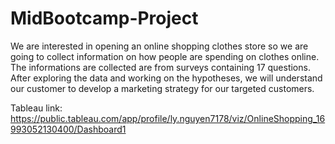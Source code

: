 # MidBootcamp-Project

We are interested in opening an online shopping clothes store so we are going to collect information on how people are spending on clothes online. The informations are collected are from surveys containing 17 questions. After exploring the data and working on the hypotheses, we will understand our customer to develop a marketing strategy for our targeted customers.

Tableau link: https://public.tableau.com/app/profile/ly.nguyen7178/viz/OnlineShopping_16993052130400/Dashboard1
